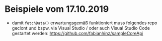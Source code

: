 # Beispiele vom 17.10.2019

- damit `fetchData()` erwartungsgemäß funktioniert muss folgendes repo geclont und bspw. via Visual Studio / oder auch Visual Studio Code gestartet werden: https://github.com/fabianhinz/sampleCoreApi